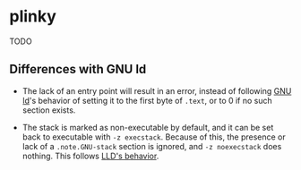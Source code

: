 # plinky

TODO

## Differences with GNU ld

* The lack of an entry point will result in an error, instead of following [GNU
  ld][ld-entry]'s behavior of setting it to the first byte of `.text`, or to 0
  if no such section exists.

* The stack is marked as non-executable by default, and it can be set back to
  executable with `-z execstack`. Because of this, the presence or lack of a
  `.note.GNU-stack` section is ignored, and `-z noexecstack` does nothing.
  This follows [LLD's behavior][lld-noexecstack].

[ld-entry]: https://sourceware.org/binutils/docs/ld/Entry-Point.html
[lld-noexecstack]: https://github.com/llvm/llvm-project/issues/57009
